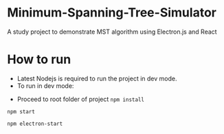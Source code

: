 # Minimum-Spanning-Tree-Simulator
A study project to demonstrate MST algorithm using Electron.js and React 
# How to run
- Latest Nodejs is required to run the project in dev mode.
- To run in dev mode:
+ Proceed to root folder of project
`npm install`

`npm start`

`npm electron-start`


